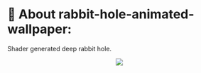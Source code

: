 # 💫 About rabbit-hole-animated-wallpaper:

Shader generated deep rabbit hole.

<div align="center">
  <a href="https://rabbit-world.github.io">
    <img src="https://github.com/Rabbit-World/rabbit-hole-animated-wallpaper/preview.gif" />
  </a>
</div>